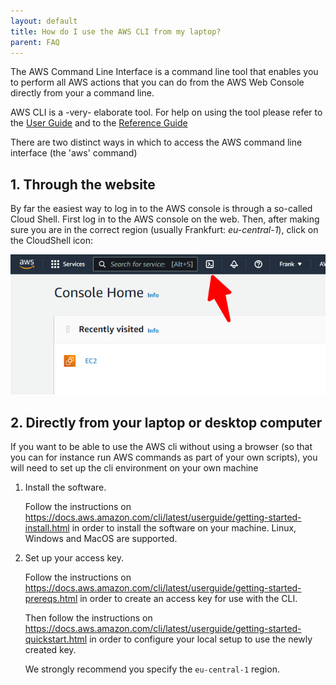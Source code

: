 ```yaml
---
layout: default
title: How do I use the AWS CLI from my laptop?
parent: FAQ
---
```


The AWS Command Line Interface is a command line tool that enables you to perform all AWS actions that you can do from the AWS Web Console directly from your a command line.

AWS CLI is a -very- elaborate tool. For help on using the tool please refer to the [User Guide](https://docs.aws.amazon.com/cli/latest/userguide/) and to the [Reference Guide](https://awscli.amazonaws.com/v2/documentation/api/latest/index.html)

There are two distinct ways in which to access the AWS command line interface (the 'aws' command)

## 1. Through the website

By far the easiest way to log in to the AWS console is through a so-called Cloud Shell. First log in to the AWS console on the web. Then, after making sure you are in the correct region (usually Frankfurt: *eu-central-1*), click on the CloudShell icon:

![Console](AWS-Management-Console.png)

## 2. Directly from your laptop or desktop computer

If you want to be able to use the AWS cli without using a browser (so that you can for instance run AWS commands as part of your own scripts), you will need to set up the cli environment on your own machine

1. Install the software.

    Follow the instructions on <https://docs.aws.amazon.com/cli/latest/userguide/getting-started-install.html> in order to install the software on your machine. Linux, Windows and MacOS are supported.

2. Set up your access key.

    Follow the instructions on <https://docs.aws.amazon.com/cli/latest/userguide/getting-started-prereqs.html> in order to create an access key for use with the CLI.

    Then follow the instructions on <https://docs.aws.amazon.com/cli/latest/userguide/getting-started-quickstart.html> in order to configure your local setup to use the newly created key.

    We strongly recommend you specify the `eu-central-1` region.
